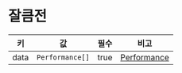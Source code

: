 # 잘큼전

| 키 | 값 | 필수 | 비고 |
| --- | --- | --- | --- |
| data | `Performance[]` | true | [Performance](../../../models/performance.md) |
